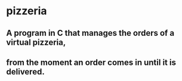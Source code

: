 # pizzeria
## A program in C that manages the orders of a virtual pizzeria, 
## from the moment an order comes in until it is delivered.
